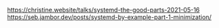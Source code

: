 https://christine.website/talks/systemd-the-good-parts-2021-05-16
https://seb.jambor.dev/posts/systemd-by-example-part-1-minimization/